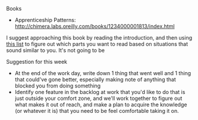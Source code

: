 Books

* Apprenticeship Patterns: http://chimera.labs.oreilly.com/books/1234000001813/index.html

I suggest approaching this book by reading the introduction, and then using [this list](http://chimera.labs.oreilly.com/books/1234000001813/apa.html) to figure out which parts you want to read based on situations that sound similar to you. It's not going to be 

Suggestion for this week

- At the end of the work day, write down 1 thing that went well and 1 thing that could've gone better, especially making note of anything that blocked you from doing something
- Identify one feature in the backlog at work that you'd like to do that is just outside your comfort zone, and we'll work together to figure out what makes it out of reach, and make a plan to acquire the knowledge (or whatever it is) that you need to be feel comfortable taking it on.


